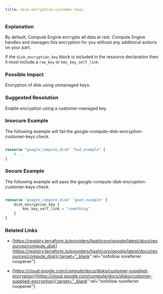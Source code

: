 ```yaml
---
title: disk-encryption-customer-keys
---
```


### Explanation


By default, Compute Engine encrypts all data at rest. Compute Engine handles and manages this encryption for you without any additional actions on your part.

If the <code>disk_encryption_key</code> block is included in the resource declaration then it *must* include a <code>raw_key</code> or <code>kms_key_self_link</code>.


### Possible Impact
Encryption of disk using unmanaged keys.

### Suggested Resolution
Enable encryption using a customer-managed key.


### Insecure Example

The following example will fail the google-compute-disk-encryption-customer-keys check.

```terraform

resource "google_compute_disk" "bad_example" {
	# ...
}
```



### Secure Example

The following example will pass the google-compute-disk-encryption-customer-keys check.

```terraform

resource "google_compute_disk" "good_example" {
	disk_encryption_key {
		kms_key_self_link = "something"
	}
}


```




### Related Links


- [https://registry.terraform.io/providers/hashicorp/google/latest/docs/resources/compute_disk](https://registry.terraform.io/providers/hashicorp/google/latest/docs/resources/compute_disk){:target="_blank" rel="nofollow noreferrer noopener"}

- [https://cloud.google.com/compute/docs/disks/customer-supplied-encryption](https://cloud.google.com/compute/docs/disks/customer-supplied-encryption){:target="_blank" rel="nofollow noreferrer noopener"}


